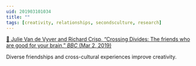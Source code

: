 ```yaml
---
uid: 201903101034  
title: ""  
tags: [creativity, relationships, secondsculture, research]
---
```


[📌 Julie Van de Vyver and Richard Crisp, “Crossing Divides: The friends who are good for your brain,” *BBC* (Mar 2, 2019)](https://www.bbc.com/news/uk-47369648)

Diverse friendships and cross-cultural experiences improve creativity.